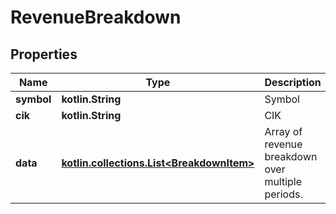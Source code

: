 
# RevenueBreakdown

## Properties
Name | Type | Description | Notes
------------ | ------------- | ------------- | -------------
**symbol** | **kotlin.String** | Symbol |  [optional]
**cik** | **kotlin.String** | CIK |  [optional]
**data** | [**kotlin.collections.List&lt;BreakdownItem&gt;**](BreakdownItem.md) | Array of revenue breakdown over multiple periods. |  [optional]



